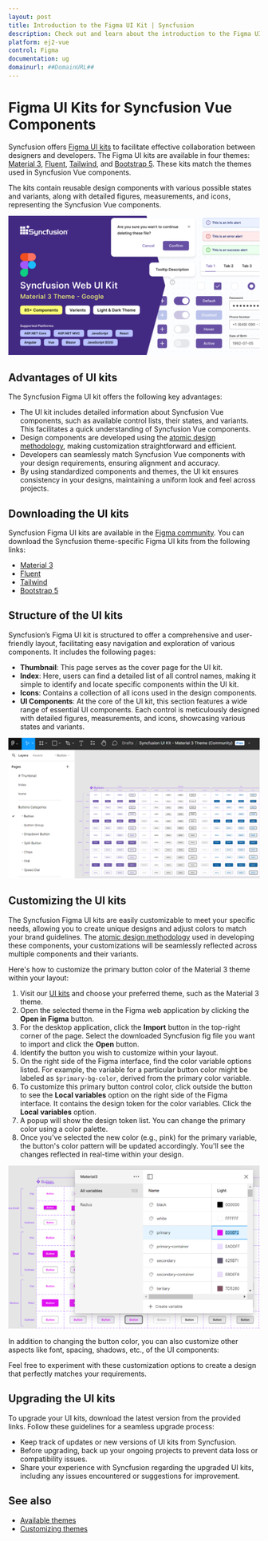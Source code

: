 ```yaml
---
layout: post
title: Introduction to the Figma UI Kit | Syncfusion
description: Check out and learn about the introduction to the Figma UI Kit of Syncfusion Essential JS 2 and more details.
platform: ej2-vue
control: Figma 
documentation: ug
domainurl: ##DomainURL##
---
```


# Figma UI Kits for Syncfusion Vue Components

Syncfusion offers [Figma UI kits](https://www.figma.com/@syncfusion) to facilitate effective collaboration between designers and developers. The Figma UI kits are available in four themes: [Material 3](https://www.figma.com/community/file/1385969023252455137), [Fluent](https://www.figma.com/community/file/1385969120047188707), [Tailwind](https://www.figma.com/community/file/1385969065626384098), and [Bootstrap 5](https://www.figma.com/community/file/1385968977953858272). These kits match the themes used in Syncfusion Vue components.

The kits contain reusable design components with various possible states and variants, along with detailed figures, measurements, and icons, representing the Syncfusion Vue components.

![Material 3](./images/material3.png)

## Advantages of UI kits

The Syncfusion Figma UI kit offers the following key advantages:
- The UI kit includes detailed information about Syncfusion Vue components, such as available control lists, their states, and variants. This facilitates a quick understanding of Syncfusion Vue components.
- Design components are developed using the [atomic design methodology](https://atomicdesign.bradfrost.com/chapter-2/), making customization straightforward and efficient.
- Developers can seamlessly match Syncfusion Vue components with your design requirements, ensuring alignment and accuracy.
- By using standardized components and themes, the UI kit ensures consistency in your designs, maintaining a uniform look and feel across projects.

## Downloading the UI kits

Syncfusion Figma UI kits are available in the [Figma community](https://www.figma.com/@syncfusion). You can download the Syncfusion theme-specific Figma UI kits from the following links:

- [Material 3](https://www.figma.com/community/file/1385969023252455137)
- [Fluent](https://www.figma.com/community/file/1385969120047188707)
- [Tailwind](https://www.figma.com/community/file/1385969065626384098)
- [Bootstrap 5](https://www.figma.com/community/file/1385968977953858272)

## Structure of the UI kits

Syncfusion’s Figma UI kit is structured to offer a comprehensive and user-friendly layout, facilitating easy navigation and exploration of various components. It includes the following pages:

- **Thumbnail**: This page serves as the cover page for the UI kit.
- **Index**: Here, users can find a detailed list of all control names, making it simple to identify and locate specific components within the UI kit.
- **Icons**: Contains a collection of all icons used in the design components.
- **UI Components**: At the core of the UI kit, this section features a wide range of essential UI components. Each control is meticulously designed with detailed figures, measurements, and icons, showcasing various states and variants.

![Layout](./images/layout.png)

## Customizing the UI kits

The Syncfusion Figma UI kits are easily customizable to meet your specific needs, allowing you to create unique designs and adjust colors to match your brand guidelines. The [atomic design methodology](https://atomicdesign.bradfrost.com/chapter-2/) used in developing these components, your customizations will be seamlessly reflected across multiple components and their variants.

Here's how to customize the primary button color of the Material 3 theme within your layout:

1. Visit our [UI kits](#downloading-the-ui-kits) and choose your preferred theme, such as the Material 3 theme.
2. Open the selected theme in the Figma web application by clicking the **Open in Figma** button.
3. For the desktop application, click the **Import** button in the top-right corner of the page. Select the downloaded Syncfusion fig file you want to import and click the **Open** button.
4. Identify the button you wish to customize within your layout.
5. On the right side of the Figma interface, find the color variable options listed. For example, the variable for a particular button color might be labeled as `$primary-bg-color`, derived from the primary color variable.
6. To customize this primary button control color, click outside the button to see the **Local variables** option on the right side of the Figma interface. It contains the design token for the color variables. Click the **Local variables** option.
7. A popup will show the design token list. You can change the primary color using a color palette.
8. Once you've selected the new color (e.g., pink) for the primary variable, the button's color pattern will be updated accordingly. You'll see the changes reflected in real-time within your design.

![Customization](./images/customize.png)

In addition to changing the button color, you can also customize other aspects like font, spacing, shadows, etc., of the UI components:

Feel free to experiment with these customization options to create a design that perfectly matches your requirements.

## Upgrading the UI kits

To upgrade your UI kits, download the latest version from the provided links. Follow these guidelines for a seamless upgrade process:

- Keep track of updates or new versions of UI kits from Syncfusion.
- Before upgrading, back up your ongoing projects to prevent data loss or compatibility issues.
- Share your experience with Syncfusion regarding the upgraded UI kits, including any issues encountered or suggestions for improvement.

## See also

* [Available themes](https://ej2.syncfusion.com/documentation/appearance/theme)
* [Customizing themes](https://ej2.syncfusion.com/documentation/appearance/theme-studio#customizing-theme-color-from-theme-studio)
